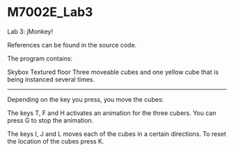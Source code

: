 M7002E_Lab3
===========

Lab 3: jMonkey!

References can be found in the source code.

The program contains:

Skybox
Textured floor
Three moveable cubes
and one yellow cube that is being instanced several times.

-----------------------------------

Depending on the key you press, you move the cubes:

The keys T, F and H activates an animation for the three cubers. You can press G to stop the animation.

The keys I, J and L moves each of the cubes in a certain directions. To reset the location of the cubes press K.


